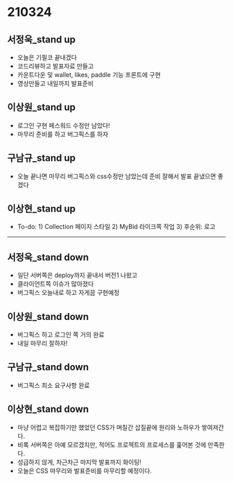 # 210324

## 서정욱_stand up

- 오늘은 기필코 끝내겠다
- 코드리뷰하고 발표자료 만들고
- 카운트다운 및 wallet, likes, paddle 기능 프론트에 구현
- 영상만들고 내일까지 발표준비

## 이상원_stand up

- 로그인 구현 페스워드 수정만 남았다!
- 마무리 준비를 하고 버그픽스를 하자

## 구남규_stand up

- 오늘 끝나면 마무리 버그픽스와 css수정만 남았는데 준비 잘해서 발표 끝냈으면 좋겠다

## 이상현_stand up

- To-do: 1) Collection 페이지 스타일 2) MyBid 라이크쪽 작업 3) 후순위: 로고

---

## 서정욱_stand down

- 일단 서버쪽은 deploy까지 끝내서 버전1 나왔고
- 클라이언트쪽 이슈가 많아졌다
- 버그픽스 오늘내로 하고 자게끔 구현예정

## 이상원_stand down

- 버그픽스 하고 로그인 쪽 거의 완료
- 내일 마무리 잘하자!

## 구남규_stand down

- 버그픽스 최소 요구사항 완료

## 이상현_stand down

- 마냥 어렵고 복잡하기만 했었던 CSS가 며칠간 삽질끝에 원리와 노하우가 쌓여져간다.
- 비록 서버쪽은 아예 모르겠지만, 적어도 프로젝트의 프로세스를 훑어본 것에 만족한다.
- 성급하지 않게, 차근차근 마지막 발표까지 화이팅!
- 오늘은 CSS 마무리와 발표준비를 마무리할 예정이다.
